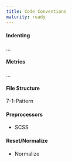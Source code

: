 ```yaml
---
title: Code Conventions
maturity: ready
---
```


#### Indenting
...

#### Metrics
...

#### File Structure
7-1-Pattern

#### Preprocessors
- SCSS

#### Reset/Normalize
- Normalize